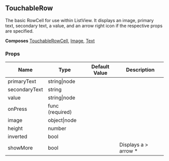 ## TouchableRow 
 
The basic RowCell for use within ListView. It displays
an image, primary text, secondary text, a value,
and an arrow right icon if the respective props are
specified.

 
 __Composes__ [TouchableRowCell](TouchableRowCell.md), [Image](Image.md), [Text](Text.md) 


 ### Props
Name | Type | Default Value | Description
--- | --- | --- | --- 
primaryText | string&#124;node |   | 
secondaryText | string  |   | 
value | string&#124;node |   | 
onPress | func  (required) |   | 
image | object&#124;node |   | 
height | number  |   | 
inverted | bool  |   | 
showMore | bool  |   | Displays a > arrow *
 

